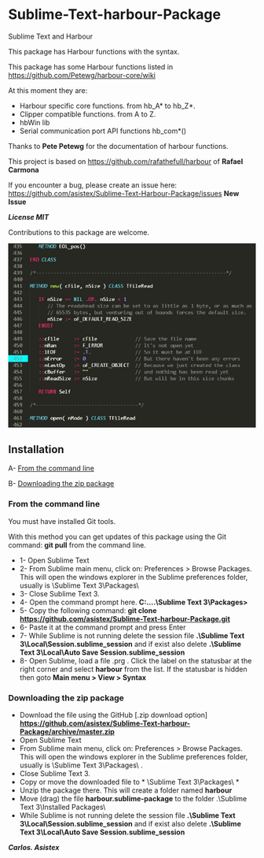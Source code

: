 # Sublime-Text-harbour-Package
Sublime Text and Harbour

This package has Harbour functions with the syntax.

This package has some Harbour functions listed in https://github.com/Petewg/harbour-core/wiki

At this moment they are:
* Harbour specific core functions. from hb_A* to hb_Z*.
* Clipper compatible functions. from A to Z.
* hbWin lib
* Serial communication port API functions hb_com*()

Thanks to **Pete Petewg** for the documentation of harbour functions.

This project is based on https://github.com/rafathefull/harbour of **Rafael Carmona**

If you encounter a bug, please create an issue here:
https://github.com/asistex/Sublime-Text-Harbour-Package/issues  **New Issue**

***License MIT***

Contributions to this package are welcome.

[![image](https://github.com/asistex/Sublime-Text-harbour-Package/blob/master/slb.jpg)](https://github.com/asistex/Sublime-Text-harbour-Package/)
                 

## Installation

A- [From the command line](#from-the-command-line)

B- [Downloading the zip package](#downloading-the-zip-package)



### From the command line
   You must have installed Git tools.

   With this method you can get updates of this package using the Git command: **git pull** from the command line.

* 1- Open Sublime Text
* 2- From Sublime main menu, click on: Preferences > Browse Packages. This will open the windows explorer in the Sublime preferences folder, usually is \Sublime Text 3\Packages\
* 3- Close Sublime Text 3.
* 4- Open the command prompt here.  **C:\....\Sublime Text 3\Packages>** 
* 5- Copy the following command:  **git clone https://github.com/asistex/Sublime-Text-harbour-Package.git**
* 6- Paste it at the command prompt and press Enter
* 7- While Sublime is not running delete the session file  **.\Sublime Text 3\Local\Session.sublime_session** and if exist also delete **.\Sublime Text 3\Local\Auto Save Session.sublime_session**
* 8- Open Sublime, load a file .prg . Click the label on the statusbar at the right corner and select **harbour** from the list. If the statusbar is hidden then goto **Main menu > View > Syntax**



### Downloading the zip package

* Download the file using the GitHub [.zip download option] **https://github.com/asistex/Sublime-Text-harbour-Package/archive/master.zip**
* Open Sublime Text
* From Sublime main menu, click on: Preferences > Browse Packages. This will open the windows explorer in the Sublime preferences folder, usually is  \Sublime Text 3\Packages\ .
* Close Sublime Text 3.
* Copy or move the downloaded file to * \Sublime Text 3\Packages\ *
* Unzip the package there.  This will create a folder named **harbour**
* Move (drag) the file **harbour.sublime-package** to the folder .\Sublime Text 3\Installed Packages\
* While Sublime is not running delete the session file  **.\Sublime Text 3\Local\Session.sublime_session** and if exist also delete **.\Sublime Text 3\Local\Auto Save Session.sublime_session**


***Carlos.  Asistex***